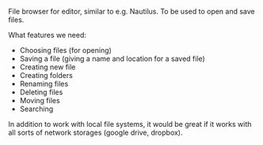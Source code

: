File browser for editor, similar to e.g. Nautilus. To be used to open and save files.

What features we need:

- Choosing files (for opening)
- Saving a file (giving a name and location for a saved file)
- Creating new file
- Creating folders
- Renaming files
- Deleting files
- Moving files
- Searching

In addition to work with local file systems, it would be great if it works with
all sorts of network storages (google drive, dropbox).

